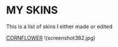 # MY SKINS

This is a list of skins I either made or edited

[CORNFLOWER](https://www.mediafire.com/file/pqfdp19u3uds71o/cornflower.osk/file)
!(screenshot382.jpg)


